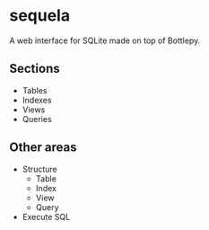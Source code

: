 sequela
=======

A web interface for SQLite made on top of Bottlepy.

## Sections

- Tables
- Indexes
- Views
- Queries

## Other areas

- Structure
	- Table
	- Index
	- View
	- Query
- Execute SQL
